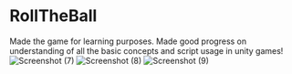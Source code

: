 # RollTheBall
Made the game for learning purposes. Made good progress on understanding of all the basic concepts and script usage in unity games! 
![Screenshot (7)](https://user-images.githubusercontent.com/78919021/157431010-6d2bc677-b38c-403c-bad1-d770390a947d.png)
![Screenshot (8)](https://user-images.githubusercontent.com/78919021/157431110-24591f2b-c641-423b-bc51-7b0ce96434d1.png)
![Screenshot (9)](https://user-images.githubusercontent.com/78919021/157431124-2f15e5b3-04e6-48d6-abb8-1e28b0d006b8.png)


